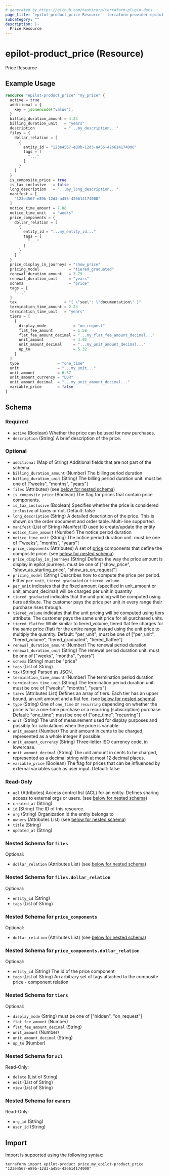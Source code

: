```yaml
---
# generated by https://github.com/hashicorp/terraform-plugin-docs
page_title: "epilot-product_price Resource - terraform-provider-epilot-product"
subcategory: ""
description: |-
  Price Resource
---
```


# epilot-product_price (Resource)

Price Resource

## Example Usage

```terraform
resource "epilot-product_price" "my_price" {
  active = true
  additional = {
    key = jsonencode("value"),
  }
  billing_duration_amount = 4.23
  billing_duration_unit   = "years"
  description             = "...my_description..."
  files = {
    dollar_relation = [
      {
        entity_id = "123e4567-e89b-12d3-a456-426614174000"
        tags = [
          "..."
        ]
      }
    ]
  }
  is_composite_price = true
  is_tax_inclusive   = false
  long_description   = "...my_long_description..."
  manifest = [
    "123e4567-e89b-12d3-a456-426614174000"
  ]
  notice_time_amount = 7.88
  notice_time_unit   = "weeks"
  price_components = {
    dollar_relation = [
      {
        entity_id = "...my_entity_id..."
        tags = [
          "..."
        ]
      }
    ]
  }
  price_display_in_journeys = "show_price"
  pricing_model             = "tiered_graduated"
  renewal_duration_amount   = 3.79
  renewal_duration_unit     = "years"
  schema                    = "price"
  tags = [
    "..."
  ]
  tax                     = "{ \"see\": \"documentation\" }"
  termination_time_amount = 2.23
  termination_time_unit   = "years"
  tiers = [
    {
      display_mode            = "on_request"
      flat_fee_amount         = 1.58
      flat_fee_amount_decimal = "...my_flat_fee_amount_decimal..."
      unit_amount             = 4.92
      unit_amount_decimal     = "...my_unit_amount_decimal..."
      up_to                   = 5.32
    }
  ]
  type                 = "one_time"
  unit                 = "...my_unit..."
  unit_amount          = 6.37
  unit_amount_currency = "EUR"
  unit_amount_decimal  = "...my_unit_amount_decimal..."
  variable_price       = false
}
```

<!-- schema generated by tfplugindocs -->
## Schema

### Required

- `active` (Boolean) Whether the price can be used for new purchases.
- `description` (String) A brief description of the price.

### Optional

- `additional` (Map of String) Additional fields that are not part of the schema
- `billing_duration_amount` (Number) The billing period duration
- `billing_duration_unit` (String) The billing period duration unit. must be one of ["weeks", "months", "years"]
- `files` (Attributes) (see [below for nested schema](#nestedatt--files))
- `is_composite_price` (Boolean) The flag for prices that contain price components.
- `is_tax_inclusive` (Boolean) Specifies whether the price is considered `inclusive` of taxes or not. Default: false
- `long_description` (String) A detailed description of the price. This is shown on the order document and order table. Multi-line supported.
- `manifest` (List of String) Manifest ID used to create/update the entity
- `notice_time_amount` (Number) The notice period duration
- `notice_time_unit` (String) The notice period duration unit. must be one of ["weeks", "months", "years"]
- `price_components` (Attributes) A set of [price](/api/pricing#tag/simple_price_schema) components that define the composite price. (see [below for nested schema](#nestedatt--price_components))
- `price_display_in_journeys` (String) Defines the way the price amount is display in epilot journeys. must be one of ["show_price", "show_as_starting_price", "show_as_on_request"]
- `pricing_model` (String) Describes how to compute the price per period. Either `per_unit`, `tiered_graduated` or `tiered_volume`.
- `per_unit` indicates that the fixed amount (specified in unit_amount or unit_amount_decimal) will be charged per unit in quantity
- `tiered_graduated` indicates that the unit pricing will be computed using tiers attribute. The customer pays the price per unit in every range their purchase rises through.
- `tiered_volume` indicates that the unit pricing will be computed using tiers attribute. The customer pays the same unit price for all purchased units.
- `tiered_flatfee` While similar to tiered_volume, tiered flat fee charges for the same price (flat) for the entire range instead using the unit price to multiply the quantity.
Default: "per_unit"; must be one of ["per_unit", "tiered_volume", "tiered_graduated", "tiered_flatfee"]
- `renewal_duration_amount` (Number) The renewal period duration
- `renewal_duration_unit` (String) The renewal period duration unit. must be one of ["weeks", "months", "years"]
- `schema` (String) must be "price"
- `tags` (List of String)
- `tax` (String) Parsed as JSON.
- `termination_time_amount` (Number) The termination period duration
- `termination_time_unit` (String) The termination period duration unit. must be one of ["weeks", "months", "years"]
- `tiers` (Attributes List) Defines an array of tiers. Each tier has an upper bound, an unit amount and a flat fee. (see [below for nested schema](#nestedatt--tiers))
- `type` (String) One of `one_time` or `recurring` depending on whether the price is for a one-time purchase or a recurring (subscription) purchase. Default: "one_time"; must be one of ["one_time", "recurring"]
- `unit` (String) The unit of measurement used for display purposes and possibly for calculations when the price is variable.
- `unit_amount` (Number) The unit amount in cents to be charged, represented as a whole integer if possible.
- `unit_amount_currency` (String) Three-letter ISO currency code, in lowercase.
- `unit_amount_decimal` (String) The unit amount in cents to be charged, represented as a decimal string with at most 12 decimal places.
- `variable_price` (Boolean) The flag for prices that can be influenced by external variables such as user input. Default: false

### Read-Only

- `acl` (Attributes) Access control list (ACL) for an entity. Defines sharing access to external orgs or users. (see [below for nested schema](#nestedatt--acl))
- `created_at` (String)
- `id` (String) The ID of this resource.
- `org` (String) Organization Id the entity belongs to
- `owners` (Attributes List) (see [below for nested schema](#nestedatt--owners))
- `title` (String)
- `updated_at` (String)

<a id="nestedatt--files"></a>
### Nested Schema for `files`

Optional:

- `dollar_relation` (Attributes List) (see [below for nested schema](#nestedatt--files--dollar_relation))

<a id="nestedatt--files--dollar_relation"></a>
### Nested Schema for `files.dollar_relation`

Optional:

- `entity_id` (String)
- `tags` (List of String)



<a id="nestedatt--price_components"></a>
### Nested Schema for `price_components`

Optional:

- `dollar_relation` (Attributes List) (see [below for nested schema](#nestedatt--price_components--dollar_relation))

<a id="nestedatt--price_components--dollar_relation"></a>
### Nested Schema for `price_components.dollar_relation`

Optional:

- `entity_id` (String) The id of the price component
- `tags` (List of String) An arbitrary set of tags attached to the composite price - component relation



<a id="nestedatt--tiers"></a>
### Nested Schema for `tiers`

Optional:

- `display_mode` (String) must be one of ["hidden", "on_request"]
- `flat_fee_amount` (Number)
- `flat_fee_amount_decimal` (String)
- `unit_amount` (Number)
- `unit_amount_decimal` (String)
- `up_to` (Number)


<a id="nestedatt--acl"></a>
### Nested Schema for `acl`

Read-Only:

- `delete` (List of String)
- `edit` (List of String)
- `view` (List of String)


<a id="nestedatt--owners"></a>
### Nested Schema for `owners`

Read-Only:

- `org_id` (String)
- `user_id` (String)

## Import

Import is supported using the following syntax:

```shell
terraform import epilot-product_price.my_epilot-product_price "123e4567-e89b-12d3-a456-426614174000"
```
